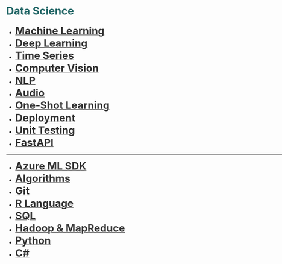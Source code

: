 <h1 style='color:#266'>Data Science</h1>

<div style='width:1000px;margin:auto'>

<ul>
<li><a href="./1_Machine Learning/0_html/0_Root.html"><font color='#333'><b style='font-size:27px'>Machine Learning</b></font></a></li>

<li><a href="./2_Deep%20Learning/DL_map.html"><font color='#333'><b style='font-size:27px'>Deep Learning</b></font></a></li>

<li><a href="./5_Time%20Series/0_html/0_TS_root.html"><font color='#333'><b style='font-size:27px'>Time Series</b></font></a> </li>

<li><a href="./4_Computer%20Vision/0_html/0_CV_Root.html"><font color='#333'><b style='font-size:27px'>Computer Vision</b></font></a> </li>

<li><a href="./3_NLP/NLP_map.html"><font color='#333'><b style='font-size:27px'>NLP</b></font></a> </li>

<li><a href="./15_Audio/0_html/0_Audio_Root.html"><font color='#333'><b style='font-size:27px'>Audio</b></font></a> </li>

<li><a href="./12_OneShot_Learning/0_html/OneShot_root.html"><font color='#333'><b style='font-size:27px'>One-Shot Learning</b></font></a> </li>

<li><a href="./10_Deployment/0_html/0_deployment_root.html"><font color='#333'><b style='font-size:27px'>Deployment</b></font></a> </li>

<li><a href="./18_Tests/0_html/0_root.html"><font color='#333'><b style='font-size:27px'>Unit Testing</b></font></a> </li>
<li><a href="./21_FastAPI/0_root.html"><font color='#333'><b style='font-size:27px'>FastAPI</b></font></a> </li>


</ul>

<hr>

<ul>
<li><a href="./13_Azure_ML_SDK/0_html/azure_root.html"><font color='#333'><b style='font-size:27px'>Azure ML SDK</b></font></a> </li>
<li><a href="./17_Algorithms/0_html/0_Algo_Root.html"><font color='#333'><b style='font-size:27px'>Algorithms</b></font></a></li>
<li><a href="./16_Git/0_html/0_Git_Root.html"><font color='#333'><b style='font-size:27px'>Git</b></font></a></li>

<li><a href="./6_R%20Language/0_html/0_R_Root.html"><font color='#333'><b style='font-size:27px'>R Language</b></font></a></li>

<li><a href="./7_SQL/0_html/0_SQL_Root.html"><font color='#333'><b style='font-size:27px'>SQL</b></font></a></li>
<li><a href="./8_Hadoop%20&%20MapReduce/0_html/0_Hadoop_Root.html"><font color='#333'><b style='font-size:27px'>Hadoop & MapReduce</b></font></a></li>

<li><a href="./9_Python/0_html/0_Python_OOP.html"><font color='#333'><b style='font-size:27px'>Python</b></font></a></li>

<li><a href="./11_C_Sharp/0_html/0_cs_root.html"><font color='#333'><b style='font-size:27px'>C#</b></font></a></li>
</ul>

</div>